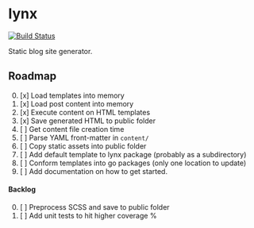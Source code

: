 # lynx
[![Build Status](https://travis-ci.org/mtso/lynx.svg?branch=master)](https://travis-ci.org/mtso/lynx)

Static blog site generator.

## Roadmap

0. [x] Load templates into memory
0. [x] Load post content into memory
0. [x] Execute content on HTML templates
0. [x] Save generated HTML to public folder
0. [ ] Get content file creation time
0. [ ] Parse YAML front-matter in `content/`
0. [ ] Copy static assets into public folder
0. [ ] Add default template to lynx package (probably as a subdirectory)
0. [ ] Conform templates into go packages (only one location to update)
0. [ ] Add documentation on how to get started.

#### Backlog
0. [ ] Preprocess SCSS and save to public folder
0. [ ] Add unit tests to hit higher coverage %
